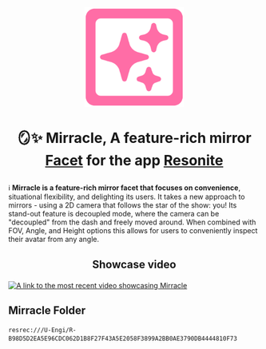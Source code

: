 <p align="center"> <img width="200" src="mirracle/icons/2.0/The Resonite Team Icons/Mirracle Icon (Color).png"/>

# <p align="center"> 🪞✨ Mirracle, A feature-rich mirror [Facet](https://wiki.resonite.com/Facets) for the app [Resonite](https://resonite.com/)</p>

:information_source: **Mirracle is a feature-rich mirror facet that focuses on convenience**, situational flexibility, and delighting its users. It takes a new approach to mirrors - using a 2D camera that follows the star of the show: you! Its stand-out feature is decoupled mode, where the camera can be "decoupled" from the dash and freely moved around. When combined with FOV, Angle, and Height options this allows for users to conveniently inspect their avatar from any angle.

## <p align="center">Showcase video</p>
[![A link to the most recent video showcasing Mirracle](https://img.youtube.com/vi/6g3RpL2eDxk/0.jpg)](https://www.youtube.com/watch?v=6g3RpL2eDxk)

## Mirracle Folder
```resrec:///U-Engi/R-B98D5D2EA5E96CDC062D1B8F27F43A5E2058F3899A2BB0AE3790DB4444810F73```

